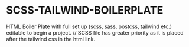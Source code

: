 # SCSS-TAILWIND-BOILERPLATE
HTML Boiler Plate with full set up (scss, sass, postcss, tailwind etc.) editable to begin a project. // SCSS file has greater priority as it is placed after the tailwind css in the html link.
